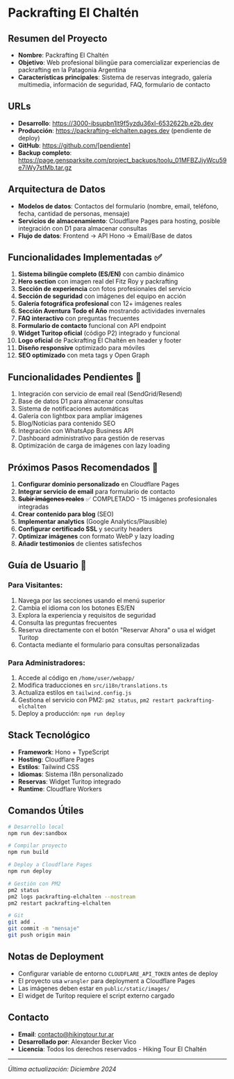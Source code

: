 # Packrafting El Chaltén

## Resumen del Proyecto
- **Nombre**: Packrafting El Chaltén
- **Objetivo**: Web profesional bilingüe para comercializar experiencias de packrafting en la Patagonia Argentina
- **Características principales**: Sistema de reservas integrado, galería multimedia, información de seguridad, FAQ, formulario de contacto

## URLs
- **Desarrollo**: https://3000-ibsupbn1lt9f5yzdu36xl-6532622b.e2b.dev
- **Producción**: https://packrafting-elchalten.pages.dev (pendiente de deploy)
- **GitHub**: https://github.com/[pendiente]
- **Backup completo**: https://page.gensparksite.com/project_backups/toolu_01MFBZJjyWcu59e7iWy7stMb.tar.gz

## Arquitectura de Datos
- **Modelos de datos**: Contactos del formulario (nombre, email, teléfono, fecha, cantidad de personas, mensaje)
- **Servicios de almacenamiento**: Cloudflare Pages para hosting, posible integración con D1 para almacenar consultas
- **Flujo de datos**: Frontend → API Hono → Email/Base de datos

## Funcionalidades Implementadas ✅
1. **Sistema bilingüe completo (ES/EN)** con cambio dinámico
2. **Hero section** con imagen real del Fitz Roy y packrafting
3. **Sección de experiencia** con fotos profesionales del servicio
4. **Sección de seguridad** con imágenes del equipo en acción
5. **Galería fotográfica profesional** con 12+ imágenes reales
6. **Sección Aventura Todo el Año** mostrando actividades invernales
7. **FAQ interactivo** con preguntas frecuentes
8. **Formulario de contacto** funcional con API endpoint
9. **Widget Turitop oficial** (código P2) integrado y funcional
10. **Logo oficial** de Packrafting El Chaltén en header y footer
11. **Diseño responsive** optimizado para móviles
12. **SEO optimizado** con meta tags y Open Graph

## Funcionalidades Pendientes 🚧
1. Integración con servicio de email real (SendGrid/Resend)
2. Base de datos D1 para almacenar consultas
3. Sistema de notificaciones automáticas
4. Galería con lightbox para ampliar imágenes
5. Blog/Noticias para contenido SEO
6. Integración con WhatsApp Business API
7. Dashboard administrativo para gestión de reservas
8. Optimización de carga de imágenes con lazy loading

## Próximos Pasos Recomendados 🎯
1. **Configurar dominio personalizado** en Cloudflare Pages
2. **Integrar servicio de email** para formulario de contacto
3. ~~**Subir imágenes reales**~~ ✅ COMPLETADO - 15 imágenes profesionales integradas
4. **Crear contenido para blog** (SEO)
5. **Implementar analytics** (Google Analytics/Plausible)
6. **Configurar certificado SSL** y security headers
7. **Optimizar imágenes** con formato WebP y lazy loading
8. **Añadir testimonios** de clientes satisfechos

## Guía de Usuario 📖

### Para Visitantes:
1. Navega por las secciones usando el menú superior
2. Cambia el idioma con los botones ES/EN
3. Explora la experiencia y requisitos de seguridad
4. Consulta las preguntas frecuentes
5. Reserva directamente con el botón "Reservar Ahora" o usa el widget Turitop
6. Contacta mediante el formulario para consultas personalizadas

### Para Administradores:
1. Accede al código en `/home/user/webapp/`
2. Modifica traducciones en `src/i18n/translations.ts`
3. Actualiza estilos en `tailwind.config.js`
4. Gestiona el servicio con PM2: `pm2 status`, `pm2 restart packrafting-elchalten`
5. Deploy a producción: `npm run deploy`

## Stack Tecnológico
- **Framework**: Hono + TypeScript
- **Hosting**: Cloudflare Pages
- **Estilos**: Tailwind CSS
- **Idiomas**: Sistema i18n personalizado
- **Reservas**: Widget Turitop integrado
- **Runtime**: Cloudflare Workers

## Comandos Útiles
```bash
# Desarrollo local
npm run dev:sandbox

# Compilar proyecto
npm run build

# Deploy a Cloudflare Pages
npm run deploy

# Gestión con PM2
pm2 status
pm2 logs packrafting-elchalten --nostream
pm2 restart packrafting-elchalten

# Git
git add .
git commit -m "mensaje"
git push origin main
```

## Notas de Deployment
- Configurar variable de entorno `CLOUDFLARE_API_TOKEN` antes de deploy
- El proyecto usa `wrangler` para deployment a Cloudflare Pages
- Las imágenes deben estar en `public/static/images/`
- El widget de Turitop requiere el script externo cargado

## Contacto
- **Email**: contacto@hikingtour.tur.ar
- **Desarrollado por**: Alexander Becker Vico
- **Licencia**: Todos los derechos reservados - Hiking Tour El Chaltén

---
*Última actualización: Diciembre 2024*